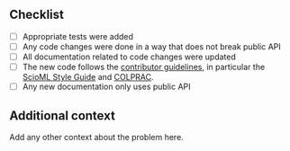 ## Checklist

- [ ] Appropriate tests were added
- [ ] Any code changes were done in a way that does not break public API
- [ ] All documentation related to code changes were updated
- [ ] The new code follows the
  [contributor guidelines](https://github.com/SciML/.github/blob/master/CONTRIBUTING.md), in particular the [ScioML Style Guide](https://github.com/SciML/SciMLStyle) and
  [COLPRAC](https://github.com/SciML/COLPRAC).
- [ ] Any new documentation only uses public API
  
## Additional context

Add any other context about the problem here.
